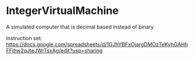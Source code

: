 # IntegerVirtualMachine
A simulated computer that is decimal based instead of binary



Instruction set:
https://docs.google.com/spreadsheets/d/1GJhYBFxOjargDMOzTeKyhGAHhFFjhw2qJteJWrTsxAg/edit?usp=sharing
